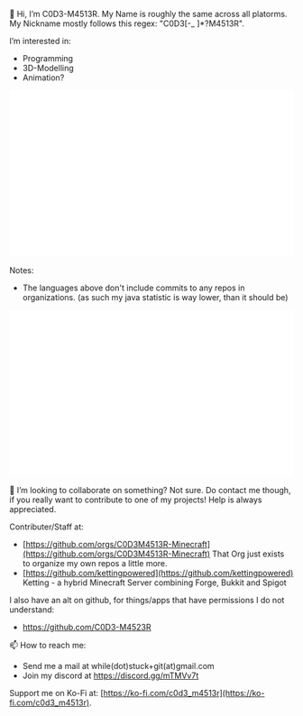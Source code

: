 👋 Hi, I’m C0D3-M4513R.
My Name is roughly the same across all platorms. My Nickname mostly follows this regex: "C0D3[-_ ]*?M4513R".

 I’m interested in:
- Programming
- 3D-Modelling
- Animation?

[![Top Langs](https://raw.githubusercontent.com/C0D3-M4513R/github-stats-rs/refs/heads/generated/languages.svg)](https://github.com/C0D3-M4513R/github-stats-rs) 

Notes:
- The languages above don't include commits to any repos in organizations. (as such my java statistic is way lower, than it should be)

[![C0D3 M4513R's GitHub stats](https://raw.githubusercontent.com/C0D3-M4513R/github-stats-rs/refs/heads/generated/overview.svg)](https://github.com/C0D3-M4513R/github-stats-rs)

💞️ I’m looking to collaborate on something? Not sure. 
Do contact me though, if you really want to contribute to one of my projects!
Help is always appreciated.

Contributer/Staff at:
- [https://github.com/orgs/C0D3M4513R-Minecraft](https://github.com/orgs/C0D3M4513R-Minecraft) That Org just exists to organize my own repos a little more.
- [https://github.com/kettingpowered](https://github.com/kettingpowered) Ketting - a hybrid Minecraft Server combining Forge, Bukkit and Spigot

I also have an alt on github, for things/apps that have permissions I do not understand:
- https://github.com/C0D3-M4523R

📫 How to reach me:
- Send me a mail at while(dot)stuck+git(at)gmail.com
- Join my discord at https://discord.gg/mTMVv7t

Support me on Ko-Fi at: [https://ko-fi.com/c0d3_m4513r](https://ko-fi.com/c0d3_m4513r).
<!---
C0D3-M4513R/C0D3-M4513R is a ✨ special ✨ repository because its `README.md` (this file) appears on your GitHub profile.
You can click the Preview link to take a look at your changes.
--->
